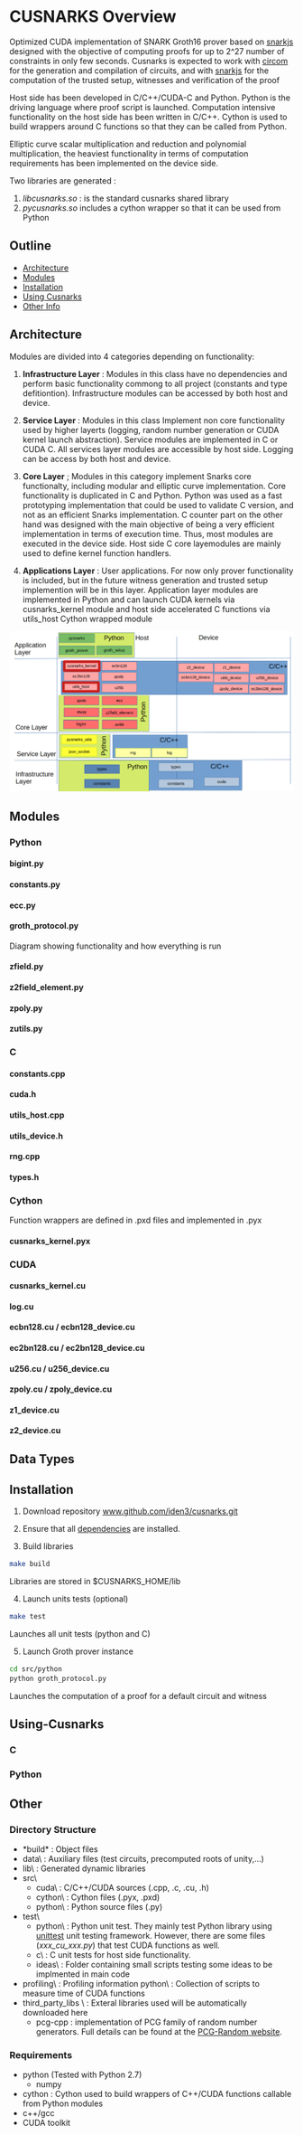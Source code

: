 # CUSNARKS Overview
Optimized CUDA implementation of SNARK Groth16 prover based on [snarkjs][] designed with the objective of computing proofs for up
to 2^27 number of constraints in only few seconds. Cusnarks is expected to work with [circom][] for the generation and compilation
of circuits, and with [snarkjs][] for the computation of the trusted setup, witnesses and verification of the proof

Host side has been developed in C/C++/CUDA-C and Python. Python is the driving language where proof script is launched. Computation intensive functionality on the host side has been written in C/C++. Cython is used to build wrappers around C functions so that they can be
called from Python.

Elliptic curve scalar multiplication and reduction and polynomial multiplication, the heaviest functionality in terms of 
computation requirements has been implemented on the device side.

Two libraries are generated :
1. *libcusnarks.so* : is the standard cusnarks shared library
2. *pycusnarks.so* includes a cython wrapper so that it can be used from Python

## Outline
* [Architecture][]
* [Modules][]
* [Installation][]
* [Using Cusnarks][]
* [Other Info][]
  

## Architecture

Modules are divided into 4 categories depending on functionality:

1. **Infrastructure Layer** : Modules in this class have no dependencies and perform basic functionality commong to all project (constants and type defitiontion).  Infrastructure modules can be accessed by both host and device.

2. **Service Layer** : Modules in this class Implement non core functionality used by higher layerts (logging, random number generation or CUDA kernel launch abstraction). Service modules are implemented in C or CUDA C. All services layer modules are accessible by host side. Logging can be access by both host and device.

3. **Core Layer**  ; Modules in this category implement Snarks core functionalty,  including modular and elliptic curve implementation. Core functionality is duplicated in C and Python. Python was used as a fast prototyping implementation that could be used to validate C version, and not as an efficient Snarks implementation. C counter part on the other hand was designed with the main objective of being a very efficient implementation in terms of execution time. Thus, most modules are executed in the device side. Host side C core layemodules are mainly used to define kernel function handlers.

4. **Applications Layer** : User applications. For now only prover functionality is included, but in the future witness generation and trusted setup implemention will be in this layer. Application layer modules are implemented in Python and can launch CUDA kernels via cusnarks_kernel module and host side accelerated C functions via utils_host Cython wrapped module

![Architecture](doc/architecture.png)

## Modules

### Python

#### bigint.py

#### constants.py

#### ecc.py

#### groth_protocol.py

Diagram showing functionality and how everything is run 

#### zfield.py

#### z2field_element.py

#### zpoly.py

#### zutils.py

### C

#### constants.cpp

#### cuda.h

#### utils_host.cpp

#### utils_device.h

#### rng.cpp

#### types.h

### Cython
Function wrappers are defined in .pxd files and implemented in .pyx

#### cusnarks_kernel.pyx

### CUDA

#### cusnarks_kernel.cu

#### log.cu

#### ecbn128.cu / ecbn128_device.cu

#### ec2bn128.cu / ec2bn128_device.cu

#### u256.cu / u256_device.cu

#### zpoly.cu / zpoly_device.cu

#### z1_device.cu

#### z2_device.cu

## Data Types

## Installation
1. Download repository www.github.com/iden3/cusnarks.git

2. Ensure that all [dependencies][] are installed. 

3. Build libraries

```sh
make build
```
Libraries are stored in $CUSNARKS_HOME/lib

4. Launch units tests (optional)

```sh
make test
```
Launches all unit tests (python and C) 

5. Launch Groth prover instance

```sh
cd src/python
python groth_protocol.py
```

Launches the computation of a proof for a default circuit and witness

## Using-Cusnarks

### C

### Python


## Other
### Directory Structure
* *build\*    : Object files
* data\     : Auxiliary files (test circuits, precomputed roots of unity,...)
* lib\      : Generated dynamic libraries
* src\
  - cuda\     : C/C++/CUDA sources (.cpp, .c, .cu, .h)
  - cython\   : Cython files (.pyx, .pxd)
  - python\   : Python source files (.py)
* test\
  - python\   : Python unit test. They mainly test Python library using [unittest][] unit testing framework. 
   However, there are some files (*xxx_cu_xxx.py*) that test CUDA functions as well.
  - c\        : C unit tests for host side functionality.
  - ideas\    : Folder containing small scripts testing some ideas to be implmented in main code
* profiling\ : Profiling information
   python\   : Collection of scripts to measure time of CUDA functions 
* third_party_libs \ : Exteral libraries used will be automatically downloaded here
  - pcg-cpp  : implementation of PCG family of random number generators. Full details can be found at the [PCG-Random website].

### Requirements 
* python (Tested with Python 2.7)
  - numpy
* cython : Cython used to build wrappers of C++/CUDA functions callable from Python modules
* c++/gcc
* CUDA toolkit

[dependencies]: #Requirements 
[snarkjs]: https://www.github.com/iden3/snarkjs
[circom]: https://www.github.com/iden3/circom
[PCG-Random website]: http://www.pcg-random.org
[unittest]: https://python.org/3/library/unittest.html
[Architecture]: #Architecture
[Modules]: #Modules
[Installation]: #Installation
[Using Cusnarks]: #Using-Cusnarks
[Other Info]: #Other
